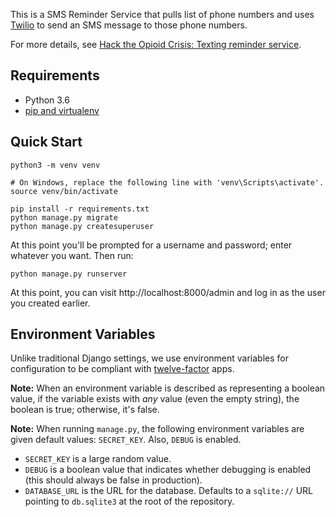 This is a SMS Reminder Service that pulls list of phone numbers and
uses [Twilio][] to send an SMS message to those phone numbers.

For more details, see
[Hack the Opioid Crisis: Texting reminder service][issue].

[issue]: https://github.com/ProgressiveHackNight/project-ideas/issues/8
[Twilio]: https://www.twilio.com/

## Requirements

* Python 3.6
* [pip and virtualenv](http://stackoverflow.com/q/4324558)

## Quick Start

```
python3 -m venv venv

# On Windows, replace the following line with 'venv\Scripts\activate'.
source venv/bin/activate

pip install -r requirements.txt
python manage.py migrate
python manage.py createsuperuser
```

At this point you'll be prompted for a username and password; enter
whatever you want. Then run:

```
python manage.py runserver
```

At this point, you can visit http://localhost:8000/admin and log in
as the user you created earlier.

## Environment Variables

Unlike traditional Django settings, we use environment variables
for configuration to be compliant with [twelve-factor][] apps.

**Note:** When an environment variable is described as representing a
boolean value, if the variable exists with *any* value (even the empty
string), the boolean is true; otherwise, it's false.

**Note:** When running `manage.py`, the following environment
variables are given default values: `SECRET_KEY`. Also, `DEBUG` is enabled.

* `SECRET_KEY` is a large random value.
* `DEBUG` is a boolean value that indicates whether debugging is enabled
  (this should always be false in production).
* `DATABASE_URL` is the URL for the database. Defaults to a `sqlite://`
  URL pointing to `db.sqlite3` at the root of the repository.


[twelve-factor]: http://12factor.net/
